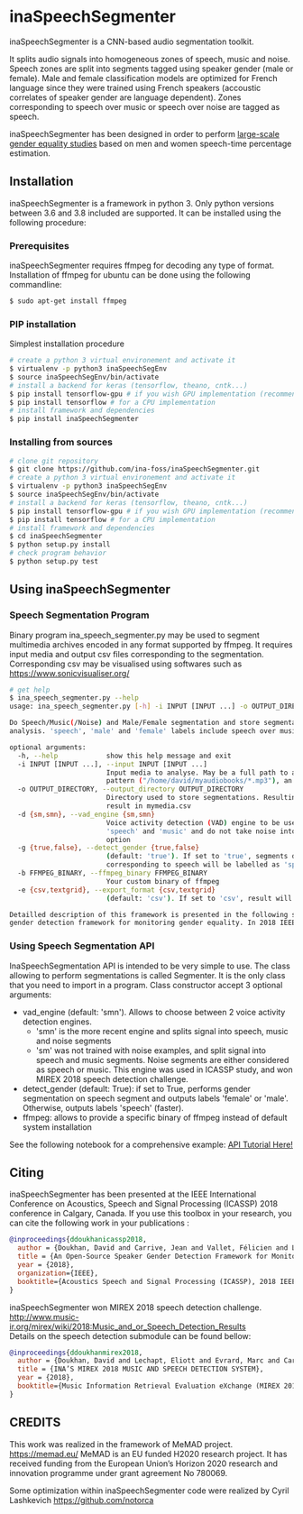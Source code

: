 # inaSpeechSegmenter

inaSpeechSegmenter is a CNN-based audio segmentation toolkit.


It splits audio signals into homogeneous zones of speech, music and noise.
Speech zones are split into segments tagged using speaker gender (male or female).
Male and female classification models are optimized for French language since they were trained using French speakers (accoustic correlates of speaker gender are language dependent).
Zones corresponding to speech over music or speech over noise are tagged as speech.


inaSpeechSegmenter has been designed in order to perform [large-scale gender equality studies](http://doi.org/10.18146/2213-0969.2018.jethc156) based on men and women speech-time percentage estimation.

## Installation

inaSpeechSegmenter is a framework in python 3. Only python versions between 3.6 and 3.8 included are supported.
It can be installed using the following procedure:

### Prerequisites

inaSpeechSegmenter requires ffmpeg for decoding any type of format.
Installation of ffmpeg for ubuntu can be done using the following commandline:
```bash
$ sudo apt-get install ffmpeg
```
### PIP installation
Simplest installation procedure
```bash
# create a python 3 virtual environement and activate it
$ virtualenv -p python3 inaSpeechSegEnv
$ source inaSpeechSegEnv/bin/activate
# install a backend for keras (tensorflow, theano, cntk...)
$ pip install tensorflow-gpu # if you wish GPU implementation (recommended if your host has a GPU)
$ pip install tensorflow # for a CPU implementation
# install framework and dependencies
$ pip install inaSpeechSegmenter
```

### Installing from sources

```bash
# clone git repository
$ git clone https://github.com/ina-foss/inaSpeechSegmenter.git
# create a python 3 virtual environement and activate it
$ virtualenv -p python3 inaSpeechSegEnv
$ source inaSpeechSegEnv/bin/activate
# install a backend for keras (tensorflow, theano, cntk...)
$ pip install tensorflow-gpu # if you wish GPU implementation (recommended)
$ pip install tensorflow # for a CPU implementation
# install framework and dependencies
$ cd inaSpeechSegmenter
$ python setup.py install
# check program behavior
$ python setup.py test
```

## Using inaSpeechSegmenter

### Speech Segmentation Program
Binary program ina_speech_segmenter.py may be used to segment multimedia archives encoded in any format supported by ffmpeg. It requires input media and output csv files corresponding to the segmentation. Corresponding csv may be visualised using softwares such as https://www.sonicvisualiser.org/
```bash
# get help
$ ina_speech_segmenter.py --help
usage: ina_speech_segmenter.py [-h] -i INPUT [INPUT ...] -o OUTPUT_DIRECTORY [-d {sm,smn}] [-g {true,false}] [-b FFMPEG_BINARY] [-e {csv,textgrid}]

Do Speech/Music(/Noise) and Male/Female segmentation and store segmentations into CSV files. Segments labelled 'noEnergy' are discarded from music, noise, speech and gender
analysis. 'speech', 'male' and 'female' labels include speech over music and speech over noise. 'music' and 'noise' labels are pure segments that are not supposed to contain speech.

optional arguments:
  -h, --help            show this help message and exit
  -i INPUT [INPUT ...], --input INPUT [INPUT ...]
                        Input media to analyse. May be a full path to a media (/home/david/test.mp3), a list of full paths (/home/david/test.mp3 /tmp/mymedia.avi), a regex input
                        pattern ("/home/david/myaudiobooks/*.mp3"), an url with http protocol (http://url_of_the_file)
  -o OUTPUT_DIRECTORY, --output_directory OUTPUT_DIRECTORY
                        Directory used to store segmentations. Resulting segmentations have same base name as the corresponding input media, with csv extension. Ex: mymedia.MPG will
                        result in mymedia.csv
  -d {sm,smn}, --vad_engine {sm,smn}
                        Voice activity detection (VAD) engine to be used (default: 'smn'). 'smn' split signal into 'speech', 'music' and 'noise' (better). 'sm' split signal into
                        'speech' and 'music' and do not take noise into account, which is either classified as music or speech. Results presented in ICASSP were obtained using 'sm'
                        option
  -g {true,false}, --detect_gender {true,false}
                        (default: 'true'). If set to 'true', segments detected as speech will be splitted into 'male' and 'female' segments. If set to 'false', segments
                        corresponding to speech will be labelled as 'speech' (faster)
  -b FFMPEG_BINARY, --ffmpeg_binary FFMPEG_BINARY
                        Your custom binary of ffmpeg
  -e {csv,textgrid}, --export_format {csv,textgrid}
                        (default: 'csv'). If set to 'csv', result will be exported in csv. If set to 'textgrid', results will be exported to praat Textgrid

Detailled description of this framework is presented in the following study: Doukhan, D., Carrive, J., Vallet, F., Larcher, A., & Meignier, S. (2018, April). An open-source speaker
gender detection framework for monitoring gender equality. In 2018 IEEE International Conference on Acoustics, Speech and Signal Processing (ICASSP) (pp. 5214-5218). IEEE.
```
### Using Speech Segmentation API

InaSpeechSegmentation API is intended to be very simple to use.
The class allowing to perform segmentations is called Segmenter.
It is the only class that you need to import in a program.
Class constructor accept 3 optional arguments:
* vad_engine (default: 'smn'). Allows to choose between 2 voice activity detection engines.
  * 'smn' is the more recent engine and splits signal into speech, music and noise segments
  * 'sm' was not trained with noise examples, and split signal into speech and music segments. Noise segments are either considered as speech or music. This engine was used in ICASSP study, and won MIREX 2018 speech detection challenge.
* detect_gender (default: True): if set to True, performs gender segmentation on speech segment and outputs labels 'female' or 'male'. Otherwise, outputs labels 'speech' (faster).
* ffmpeg: allows to provide a specific binary of ffmpeg instead of default system installation


See the following notebook for a comprehensive example: [API Tutorial Here!](API_Tutorial.ipynb)

## Citing

inaSpeechSegmenter has been presented at the IEEE International Conference on Acoustics, Speech and Signal Processing (ICASSP) 2018 conference in Calgary, Canada. If you use this toolbox in your research, you can cite the following work in your publications :


```bibtex
@inproceedings{ddoukhanicassp2018,
  author = {Doukhan, David and Carrive, Jean and Vallet, Félicien and Larcher, Anthony and Meignier, Sylvain},
  title = {An Open-Source Speaker Gender Detection Framework for Monitoring Gender Equality},
  year = {2018},
  organization={IEEE},
  booktitle={Acoustics Speech and Signal Processing (ICASSP), 2018 IEEE International Conference on}
}
```

inaSpeechSegmenter won MIREX 2018 speech detection challenge.  
http://www.music-ir.org/mirex/wiki/2018:Music_and_or_Speech_Detection_Results  
Details on the speech detection submodule can be found bellow:  


```bibtex
@inproceedings{ddoukhanmirex2018,
  author = {Doukhan, David and Lechapt, Eliott and Evrard, Marc and Carrive, Jean},
  title = {INA’S MIREX 2018 MUSIC AND SPEECH DETECTION SYSTEM},
  year = {2018},
  booktitle={Music Information Retrieval Evaluation eXchange (MIREX 2018)}
}
```


## CREDITS

This work was realized in the framework of MeMAD project.
https://memad.eu/
MeMAD is an EU funded H2020 research project.
It has received funding from the European Union’s Horizon 2020 research and innovation programme under grant agreement No 780069.

Some optimization within inaSpeechSegmenter code were realized by Cyril Lashkevich
https://github.com/notorca
